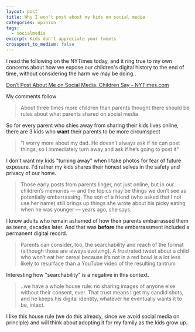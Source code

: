 ```yaml
---
layout: post
title: Why I won't post about my kids on social media
categories: opinion
tags:
  - socialmedia
excerpt: Kids don't appreciate your tweets
crosspost_to_medium: false
---
```

I read the following on the NYTimes today, and it ring true to my own concerns about how we expose our children's digital history to the end of time, without considering the harm we may be doing..

[Don’t Post About Me on Social Media, Children Say - NYTimes.com
](http://mobile.nytimes.com/blogs/well/2016/03/08/dont-post-about-me-on-social-media-children-say/?_r=0&referer=)

My comments follow

> About three times more children than parents thought there should be rules about what parents shared on social media

So for every parent who shies away from sharing their kids lives online, there are 3 kids who **want** their parents to be more circumspect

> "I worry more about my dad. He doesn’t always ask if he can post things, so I immediately turn away and ask if he’s going to post it"

I don't want my kids "turning away" when I take photos for fear of future exposure. I'd rather my kids shares their honest selves in the safety and privacy of our home.

> Those early posts from parents linger, not just online, but in our children’s memories — and the topics may be things we don’t see as potentially embarrassing. The son of a friend (who asked that I not use her name) still brings up things she wrote about his picky eating when he was younger — years ago, she says.

I know adults who remain ashamed of how their parents embarrassed them as teens, decades later. And that was **before** the embarrassment included a permanent digital record.

> Parents can consider, too, the searchability and reach of the format (although those are always evolving). A frustrated tweet about a child who won’t eat her cereal because it’s not in a red bowl is a lot less likely to resurface than a YouTube video of the resulting tantrum

Interesting how "searchability" is a negative in this context.

> ..we have a whole house rule: no sharing images of anyone else without their consent, ever. That trust means I get my candid shots, and he keeps his digital identity, whatever he eventually wants it to be, intact.

I like this house rule (we do this already, since we avoid social media on principle) and will think about adopting it for my family as the kids grow up.
